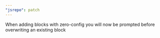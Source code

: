```yaml
---
"jsrepo": patch
---
```


When adding blocks with zero-config you will now be prompted before overwriting an existing block
